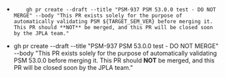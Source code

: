 - ```
      gh pr create --draft --title "PSM-937 PSM 53.0.0 test - DO NOT MERGE" --body "This PR exists solely for the purpose of automatically validating PSM ${TARGET_SEM_VER} before merging it. This PR should **NOT** be merged, and this PR will be closed soon by the JPLA team."
  
  ```
- gh pr create --draft --title "PSM-937 PSM 53.0.0 test - DO NOT MERGE" --body "This PR exists solely for the purpose of automatically validating PSM 53.0.0 before merging it. This PR should **NOT** be merged, and this PR will be closed soon by the JPLA team."